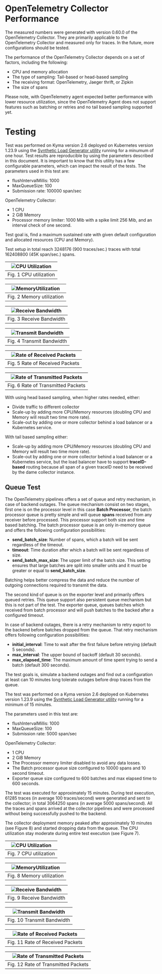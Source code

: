 # OpenTelemetry Collector Performance

The measured numbers were generated with version 0.60.0 of the OpenTelemetry Collector. They are primarily applicable to the OpenTelemetry Collector and measured only for traces. In the future, more configurations should be tested.

The performance of the OpenTelemetry Collector depends on a set of factors, including the following:

- CPU and memory allocation
- The type of sampling: Tail-based or head-based sampling
- The receiving format: OpenTelemetry, Jaeger thrift, or Zipkin
- The size of spans

Please note, with OpenTelemetry agent expected better performance with lower resource utilization, since the OpenTelemetry Agent does not support features such as batching or retries and no tail based sampling supported yet.

# Testing

Test was performed on Kyma version 2.6 deployed on Kubernetes version 1.23.9 using the [Synthetic Load Generator utility](https://github.com/Omnition/synthetic-load-generator) running for a minumum of one hour.
Test results are reproducible by using the parameters described in this document. It is important to know that this utility has a few configurable parameters, which can impact the result of the tests.
The parameters used in this test are:

- flushIntervalMillis: 1000
- MaxQueueSize: 100
- Submission rate: 100000 span/sec

OpenTelemetry Collector:
- 1 CPU
- 2 GiB Memory
- Processor memory limiter: 1000 Mib with a spike limit 256 Mib, and an interval check of one second.

Test goal is, find a maximum sustained rate with given default configuration and allocated resources (CPU and Memory).

Test setup in total reach 3248176 (900 traces/sec.) traces with total 162408800 (45K span/sec.) spans.

| ![CPU Utilization](assets/cpu.jpg) |
| :--: |
| Fig. 1 CPU utilization |


| ![MemoryUtilization](assets/memory.jpg) |
| :--: |
| Fig. 2 Memory utilization |

| ![Receive Bandwidth](assets/receive_bandwidth.jpg) |
| :--: |
| Fig. 3 Receive Bandwidth |

| ![Transmit Bandwidth](assets/transmit_bandwidth.jpg) |
| :--: |
| Fig. 4 Transmit Bandwidth |

| ![Rate of Received Packets](assets/receive_rate.jpg) |
| :--: |
| Fig. 5 Rate of Received Packets |

| ![Rate of Transmitted Packets](assets/transmit_rate.jpg) |
| :--: |
| Fig. 6 Rate of Transmitted Packets |

With using head based sampling, when higher rates needed, either:

- Divide traffic to different collector
- Scale-up by adding more CPU/Memory resources (doubling CPU and Memory will result two time more rate).
- Scale-out by adding one or more collector behind a load balancer or a Kubernetes service.

With tail based sampling either:
- Scale-up by adding more CPU/Memory resources (doubling CPU and Memory will result two time more rate).
- Scale-out by adding one or more collector behind a load balancer or a Kubernetes service, but the load balancer have to support **traceID-based** routing because all span of a given traceID need to be received by the dame collector instance.

## Queue Test

The OpenTelemetry pipelines offers a set of queue and retry mechanism, in case of backend outages. 
The queue mechanism consist on two stages, first one is on the processor level in this case **Batch Processor**, 
the batch processor queue is pretty simple and will queue **spans** received from any receiver before processed. This processor support both size and time based batching.
The batch processor queue is an only in-memory queue and offers the following configuration possibilities:

- **send_batch_size**: Number of spans, which a batch will be sent regardless of the timeout.
- **timeout**: Time duration after which a batch will be sent regardless of size.
- **send_batch_max_size**: The upper limit of the batch size. This setting ensures that large batches are split into smaller units and it must be greater or equal to **send_batch_size**.

Batching helps better compress the data and reduce the number of outgoing connections required to transmit the data.

The second kind of queue is on the exporter level and primarily offers queued retries. This queue support also persistent queue mechanism but this is not part of the test.
The exporter queue, queues batches which received from batch processor and will push batches to the backed after a configured timeout.

In case of backend outages, there is a retry mechanism to retry export to the backend before batches dropped from the queue. 
That retry mechanism offers following configuration possibilities:
- **initial_interval**: Time to wait after the first failure before retrying (default 5 seconds).
- **max_interval**: The upper bound of backoff (default 30 seconds).
- **max_elapsed_time**: The maximum amount of time spent trying to send a batch (default 300 seconds).

The test goals is, simulate a backend outages and find out a configuration at least can 10 minutes long tolerate outages before drop traces from the queue.

The test was performed on a Kyma version 2.6 deployed on Kubernetes version 1.23.9 using the [Synthetic Load Generator utility](https://github.com/Omnition/synthetic-load-generator) running for a minimum of 15 minutes.

The parameters used in this test are:

- flushIntervalMillis: 1000
- MaxQueueSize: 100
- Submission rate: 5000 span/sec

OpenTelemetry Collector:
- 1 CPU
- 2 GiB Memory
- The Processor memory limiter disabled to avoid any data losses.
- The Batch processor queue size configured to 10000 spans and 10 second timeout.
- Exporter queue size configured to 600 batches and max elapsed time to 600 seconds.

The test was executed for approximately 15 minutes. During test execution, 61285 traces (in average 100 traces/second) were generated and sent to the collector; in total 3064250 spans (in average 5000 spans/second). 
All the traces and spans arrived at the collector pipelines and were processed without being successfully pushed to the backend.

The collector deployment memory peaked after approximately 10 minutes (see Figure 8) and started dropping data from the queue.
The CPU utilization stay moderate during entire test execution (see Figure 7).

| ![CPU Utilization](assets/cpu_queue.jpg) |
| :--: |
| Fig. 7 CPU utilization |


| ![MemoryUtilization](assets/memory_queue.jpg) |
| :--: |
| Fig. 8 Memory utilization |

| ![Receive Bandwidth](assets/receive_bandwidth_queue.jpg) |
| :--: |
| Fig. 9 Receive Bandwidth |

| ![Transmit Bandwidth](assets/transmit_bandwidth_queue.jpg) |
| :--: |
| Fig. 10 Transmit Bandwidth |

| ![Rate of Received Packets](assets/receive_rate_queue.jpg) |
| :--: |
| Fig. 11 Rate of Received Packets |

| ![Rate of Transmitted Packets](assets/transmit_rate_queue.jpg) |
| :--: |
| Fig. 12 Rate of Transmitted Packets |